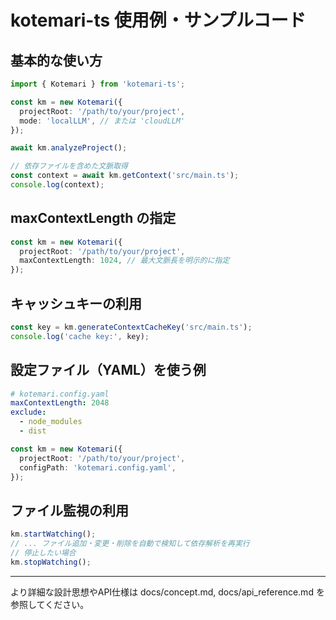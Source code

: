 # kotemari-ts 使用例・サンプルコード

## 基本的な使い方

```typescript
import { Kotemari } from 'kotemari-ts';

const km = new Kotemari({
  projectRoot: '/path/to/your/project',
  mode: 'localLLM', // または 'cloudLLM'
});

await km.analyzeProject();

// 依存ファイルを含めた文脈取得
const context = await km.getContext('src/main.ts');
console.log(context);
```

## maxContextLength の指定

```typescript
const km = new Kotemari({
  projectRoot: '/path/to/your/project',
  maxContextLength: 1024, // 最大文脈長を明示的に指定
});
```

## キャッシュキーの利用

```typescript
const key = km.generateContextCacheKey('src/main.ts');
console.log('cache key:', key);
```

## 設定ファイル（YAML）を使う例

```yaml
# kotemari.config.yaml
maxContextLength: 2048
exclude:
  - node_modules
  - dist
```

```typescript
const km = new Kotemari({
  projectRoot: '/path/to/your/project',
  configPath: 'kotemari.config.yaml',
});
```

## ファイル監視の利用

```typescript
km.startWatching();
// ... ファイル追加・変更・削除を自動で検知して依存解析を再実行
// 停止したい場合
km.stopWatching();
```

---

より詳細な設計思想やAPI仕様は docs/concept.md, docs/api_reference.md を参照してください。
